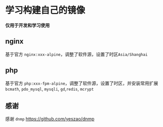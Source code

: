 # 学习构建自己的镜像

**仅用于开发和学习使用**

## nginx

基于官方 `nginx:xxx-alpine`，调整了软件源，设置了时区`Asia/Shanghai`

## php

基于官方 `php:xxx-fpm-alpine`，调整了软件源，设置了时区，并安装常用扩展 `bcmath`, `pdo_mysql`, `mysqli`, `gd`,`redis`, `mcrypt`

## 感谢

感谢 `dnmp` https://github.com/yeszao/dnmp
